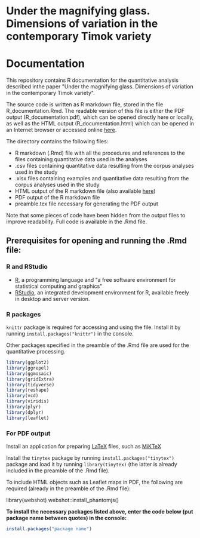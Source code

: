 # Under the magnifying glass. Dimensions of variation in the contemporary Timok variety
# Documentation

This repository contains R documentation for the quantitative analysis described inthe paper "Under the magnifying glass. Dimensions of variation in the contemporary Timok variety".

The source code is written as R markdown file, stored in the file R_documentation.Rmd. The readable version of this file is either the PDF output (R_documentation.pdf), which can be opened directly here or locally, as well as the HTML output (R_documentation.html) which can be opened in an Internet browser or accessed online [here](https://rpubs.com/tevuko/636831).

The directory contains the following files:

* R markdown (.Rmd) file with all the procedures and references to the files containing quantitative data used in the analyses
* .csv files containing quantitative data resulting from the corpus analyses used in the study
* .xlsx files containing examples and quantitative data resulting from the corpus analyses used in the study
* HTML output of the R markdown file (also available [here](https://rpubs.com/tevuko/636831))
* PDF output of the R markdown file
* preamble.tex file necessary for generating the PDF output

Note that some pieces of code have been hidden from the output files to improve readability. Full code is available in the .Rmd file.

## Prerequisites for opening and running the .Rmd file:

### R and RStudio 

* [R](https://www.r-project.org), a programming language and "a free software environment for statistical computing and graphics" 
* [RStudio](https://rstudio.com/products/rstudio/), an integrated development environment for R, available freely in desktop and server version.

### R packages

```knittr``` package is required for accessing and using the file. Install it by running ```install.packages("knittr")``` in the console.

Other packages specified in the preamble of the .Rmd file are used for the quantitative processing.
```r
library(ggplot2)
library(ggrepel)
library(ggmosaic)
library(gridExtra)
library(tidyverse)
library(reshape)
library(vcd)
library(viridis)
library(plyr)
library(dplyr)
library(leaflet)
```

### For PDF output

Install an application for preparing [LaTeX](https://en.wikipedia.org/wiki/LaTeX) files, such as [MiKTeX](https://miktex.org/download)

Install the ```tinytex``` package by running ```install.packages("tinytex")``` package and load it by running ```library(tinytex)``` (the latter is already included in the preamble of the .Rmd file).

To include HTML objects such as Leaflet maps in PDF, the following are required (already in the preamble of the .Rmd file):

library(webshot)
webshot::install_phantomjs()

**To install the necessary packages listed above, enter the code below (put package name between quotes) in the console:**

```r
install.packages("package name")
```
